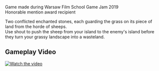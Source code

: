 Game made during Warsaw Film School Game Jam 2019  
Honorable mention award recipient

Two conflicted enchanted stones, each guarding the grass on its piece of land from the horde of sheeps.  
Use shout to push the sheep from your island to the enemy's island before they turn your grassy landscape into a wasteland.  

## Gameplay Video

[![Watch the video](https://img.youtube.com/vi/lx4K-1bRa9k/maxresdefault.jpg)](https://youtu.be/lx4K-1bRa9k)
